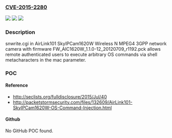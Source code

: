 ### [CVE-2015-2280](https://cve.mitre.org/cgi-bin/cvename.cgi?name=CVE-2015-2280)
![](https://img.shields.io/static/v1?label=Product&message=n%2Fa&color=blue)
![](https://img.shields.io/static/v1?label=Version&message=n%2Fa&color=blue)
![](https://img.shields.io/static/v1?label=Vulnerability&message=n%2Fa&color=brighgreen)

### Description

snwrite.cgi in AirLink101 SkyIPCam1620W Wireless N MPEG4 3GPP network camera with firmware FW_AIC1620W_1.1.0-12_20120709_r1192.pck allows remote authenticated users to execute arbitrary OS commands via shell metacharacters in the mac parameter.

### POC

#### Reference
- http://seclists.org/fulldisclosure/2015/Jul/40
- http://packetstormsecurity.com/files/132609/AirLink101-SkyIPCam1620W-OS-Command-Injection.html

#### Github
No GitHub POC found.

